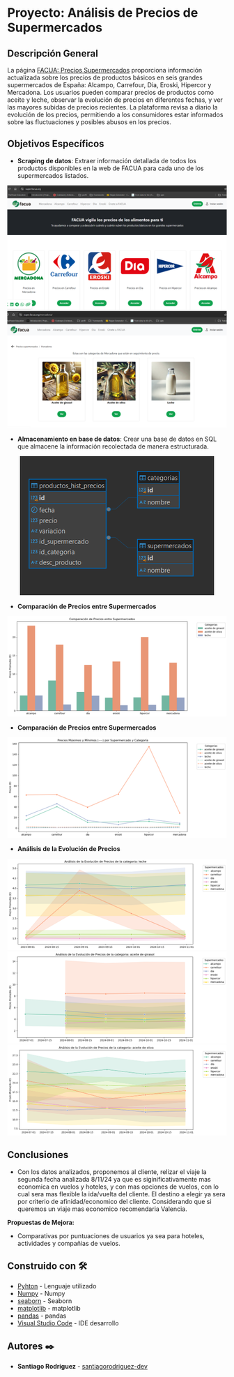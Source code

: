# Proyecto: Análisis de Precios de Supermercados

## Descripción General

La página [FACUA: Precios Supermercados](https://super.facua.org/) proporciona información actualizada sobre los precios de productos básicos en seis grandes supermercados de España: Alcampo, Carrefour, Dia, Eroski, Hipercor y Mercadona. Los usuarios pueden comparar precios de productos como aceite y leche, observar la evolución de precios en diferentes fechas, y ver las mayores subidas de precios recientes. La plataforma revisa a diario la evolución de los precios, permitiendo a los consumidores estar informados sobre las fluctuaciones y posibles abusos en los precios.

## Objetivos Específicos

- **Scraping de datos**: Extraer información detallada de todos los productos disponibles en la web de FACUA para cada uno de los supermercados listados.

<div style="text-align: center;">
  <img src="https://github.com/santiagorodriguez-dev/Proyecto4-AnalisisSupermercados/blob/main/images/listado_super.PNG" alt="esquema" />
</div>

<div style="text-align: center;">
  <img src="https://github.com/santiagorodriguez-dev/Proyecto4-AnalisisSupermercados/blob/main/images/categorias.PNG" alt="esquema" />
</div>

- **Almacenamiento en base de datos**: Crear una base de datos en SQL que almacene la información recolectada de manera estructurada.

<div style="text-align: center;">
  <img src="https://github.com/santiagorodriguez-dev/Proyecto4-AnalisisSupermercados/blob/main/images/diagrama.PNG" alt="esquema" />
</div>

- **Comparación de Precios entre Supermercados**

<div style="text-align: center;">
  <img src="https://github.com/santiagorodriguez-dev/Proyecto4-AnalisisSupermercados/blob/main/images/01.png" alt="esquema" />
</div>

- **Comparación de Precios entre Supermercados**

<div style="text-align: center;">
  <img src="https://github.com/santiagorodriguez-dev/Proyecto4-AnalisisSupermercados/blob/main/images/02.png" alt="esquema" />
</div>

- **Análisis de la Evolución de Precios**
 
<div style="text-align: center;">
  <img src="https://github.com/santiagorodriguez-dev/Proyecto4-AnalisisSupermercados/blob/main/images/03.png" alt="esquema" />
</div>
  
<div style="text-align: center;">
  <img src="https://github.com/santiagorodriguez-dev/Proyecto4-AnalisisSupermercados/blob/main/images/04.png" alt="esquema" />
</div>
  
<div style="text-align: center;">
  <img src="https://github.com/santiagorodriguez-dev/Proyecto4-AnalisisSupermercados/blob/main/images/05.png" alt="esquema" />
</div>
  
## Conclusiones
   - Con los datos analizados, proponemos al cliente, relizar el viaje la segunda fecha analizada 8/11/24
     ya que es siginificativamente mas economica en vuelos y hoteles, y con mas opciones de vuelos, con lo cual sera mas flexible la ida/vuelta del cliente.
     El destino a elegir ya sera por criterio de afinidad/economico del cliente. Considerando que si queremos un viaje mas economico recomendaria Valencia. 

**Propuestas de Mejora:**
   - Comparativas por puntuaciones de usuarios ya sea para hoteles, actividades y compañias de vuelos.
  
## Construido con 🛠️

* [Pyhton](https://www.python.org/) - Lenguaje utilizado
* [Numpy](https://numpy.org/doc/stable/) - Numpy
* [seaborn](https://seaborn.pydata.org/tutorial.html) - Seaborn
* [matplotlib](https://matplotlib.org/stable/users/index) - matplotlib
* [pandas](https://pandas.pydata.org/docs/) - pandas
* [Visual Studio Code](https://code.visualstudio.com/) - IDE desarrollo
  
## Autores ✒️

* **Santiago Rodriguez** - [santiagorodriguez-dev](https://github.com/santiagorodriguez-dev)
